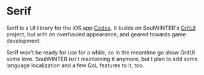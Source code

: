 # Serif
Serif is a UI library for the iOS app [Codea](https://codea.io). It builds on SoulWINTER's [GritUI](https://github.com/soulwinter/GritUI) project, but with an overhauled appearance, and geared towards game development.

Serif won't be ready for use for a while, so in the meantime go show GritUI some love. SoulWINTER isn't maintaining it anymore, but I plan to add some language localization and a few QoL features to it, too.
